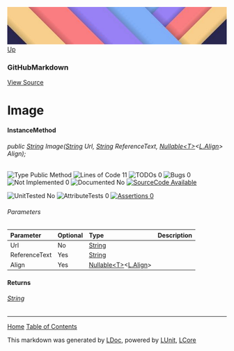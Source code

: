 ![](../Content/LDoc-banner-small.png "")
[Up](GitHubMarkdown.md)

### GitHubMarkdown
[View Source](../Markdown/GitHubMarkdown.cs)

# Image

#### InstanceMethod

###### public [String](https://msdn.microsoft.com/en-us/library/system.string.aspx) Image([String](https://msdn.microsoft.com/en-us/library/system.string.aspx) Url, [String](https://msdn.microsoft.com/en-us/library/system.string.aspx) ReferenceText, <a href="" alt="" target="_blank">Nullable&lt;T&gt;</a>&lt;<a href="" alt="" target="_blank">L.Align</a>&gt; Align);

![Type Public Method](http://b.repl.ca/v1/Type-Public%20Method-blue.png "") ![Lines of Code 11](http://b.repl.ca/v1/Lines%20of%20Code-11-blue.png "") ![TODOs 0](http://b.repl.ca/v1/TODOs-0-green.png "") ![Bugs 0](http://b.repl.ca/v1/Bugs-0-green.png "") ![Not Implemented 0](http://b.repl.ca/v1/Not%20Implemented-0-green.png "") ![Documented No](http://b.repl.ca/v1/Documented-No-red.png "") [![SourceCode Available](http://b.repl.ca/v1/SourceCode-Available-brightgreen.png "")](../Markdown/GitHubMarkdown.cs#L414)

![UnitTested No](http://b.repl.ca/v1/UnitTested-No-lightgrey.png "") ![AttributeTests 0](http://b.repl.ca/v1/AttributeTests-0-lightgrey.png "") [![Assertions 0](http://b.repl.ca/v1/Assertions-0-lightgrey.png "")](../Markdown/GitHubMarkdown.cs)

###### Parameters

Parameter | Optional | Type | Description
:---  | :---  | :---  | :--- 
Url | No | [String](https://msdn.microsoft.com/en-us/library/system.string.aspx) | 
ReferenceText | Yes | [String](https://msdn.microsoft.com/en-us/library/system.string.aspx) | 
Align | Yes | <a href="" alt="" target="_blank">Nullable&lt;T&gt;</a>&lt;<a href="" alt="" target="_blank">L.Align</a>&gt; | 


#### Returns

###### [String](https://msdn.microsoft.com/en-us/library/system.string.aspx)



---

[Home](../../README.md) [Table of Contents](../../TableOfContents.md)

This markdown was generated by [LDoc](https://github.com/CodeSingularity/LDoc), powered by [LUnit](https://github.com/CodeSingularity/LUnit), [LCore](https://github.com/CodeSingularity/LCore)
